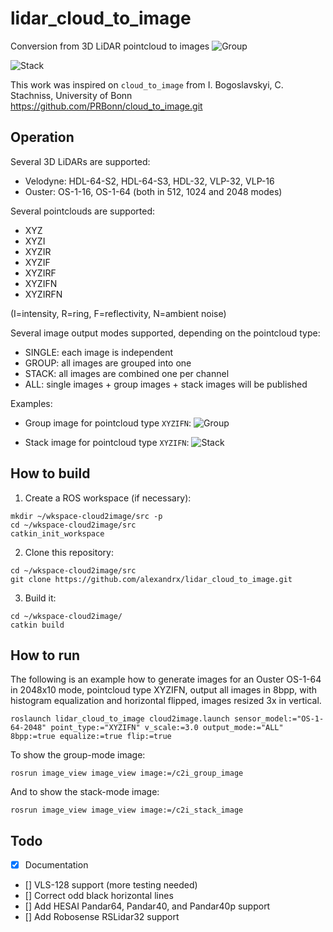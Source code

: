 # lidar_cloud_to_image
Conversion from 3D LiDAR pointcloud to images
![Group](doc/images/group.gif)

![Stack](doc/images/stack.gif)


This work was inspired on `cloud_to_image` from I. Bogoslavskyi, C. Stachniss, University of Bonn 
https://github.com/PRBonn/cloud_to_image.git

## Operation
Several 3D LiDARs are supported:
- Velodyne: HDL-64-S2, HDL-64-S3, HDL-32, VLP-32, VLP-16
- Ouster: OS-1-16, OS-1-64 (both in 512, 1024 and 2048 modes)

Several pointclouds are supported:
- XYZ
- XYZI
- XYZIR
- XYZIF
- XYZIRF
- XYZIFN
- XYZIRFN

(I=intensity, R=ring, F=reflectivity, N=ambient noise)

Several image output modes supported, depending on the pointcloud type:
- SINGLE: each image is independent
- GROUP: all images are grouped into one
- STACK: all images are combined one per channel
- ALL: single images + group images + stack images will be published

Examples:
- Group image for pointcloud type `XYZIFN`:
![Group](doc/images/group-example.png)

- Stack image for pointcloud type `XYZIFN`:
![Stack](doc/images/stack-example.png)

## How to build
1. Create a ROS workspace (if necessary):
```
mkdir ~/wkspace-cloud2image/src -p
cd ~/wkspace-cloud2image/src
catkin_init_workspace
```

2. Clone this repository:
```
cd ~/wkspace-cloud2image/src
git clone https://github.com/alexandrx/lidar_cloud_to_image.git
```

3. Build it:
```
cd ~/wkspace-cloud2image/
catkin build
```

## How to run
The following is an example how to generate images for an Ouster OS-1-64 in 2048x10 mode, pointcloud type XYZIFN, output all images in 8bpp, with histogram equalization and horizontal flipped, images resized 3x in vertical.
```
roslaunch lidar_cloud_to_image cloud2image.launch sensor_model:="OS-1-64-2048" point_type:="XYZIFN" v_scale:=3.0 output_mode:="ALL" 8bpp:=true equalize:=true flip:=true
```
To show the group-mode image:
```
rosrun image_view image_view image:=/c2i_group_image
```
And to show the stack-mode image:
```
rosrun image_view image_view image:=/c2i_stack_image
```

## Todo
- [x] Documentation
- [] VLS-128 support (more testing needed)
- [] Correct odd black horizontal lines
- [] Add HESAI Pandar64, Pandar40, and Pandar40p support
- [] Add Robosense RSLidar32 support
